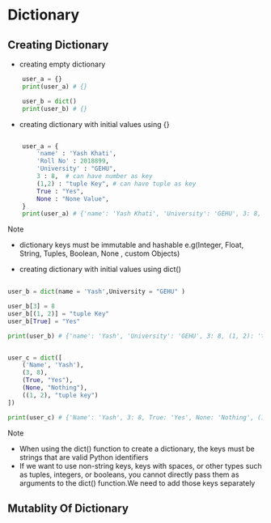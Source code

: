 # Dictionary

## Creating Dictionary

* creating empty dictionary
```python
    user_a = {}
    print(user_a) # {}

    user_b = dict()
    print(user_b) # {}
```

* creating dictionary with initial values using {}
```python

    user_a = {
        'name' : 'Yash Khati',
        'Roll No' : 2018899,
        'University' : "GEHU",
        3 : 8,  # can have number as key
        (1,2) : "tuple Key", # can have tuple as key
        True : "Yes", 
        None : "None Value",
    }
    print(user_a) # {'name': 'Yash Khati', 'University': 'GEHU', 3: 8, (1, 2): 'tuple Key', True: 'Yes', None: 'None Value'}


```
>[!Note] 
> * dictionary keys must be immutable and hashable e.g(Integer, Float, String, Tuples, Boolean, None , custom Objects)

* creating dictionary with initial values using dict()

```python
    
user_b = dict(name = 'Yash',University = "GEHU" )

user_b[3] = 8
user_b[(1, 2)] = "tuple Key"
user_b[True] = "Yes"

print(user_b) # {'name': 'Yash', 'University': 'GEHU', 3: 8, (1, 2): 'tuple Key', True: 'Yes'}


user_c = dict([
    ('Name', 'Yash'),
    (3, 8),
    (True, "Yes"),
    (None, "Nothing"),
    ((1, 2), "tuple key")
])

print(user_c) # {'Name': 'Yash', 3: 8, True: 'Yes', None: 'Nothing', (1, 2): 'tuple key'}

```
>[!Note]
> -  When using the dict() function to create a dictionary, the keys must be strings that are valid Python identifiers
> -  If we want to use non-string keys, keys with spaces, or other types such as tuples, integers, or booleans, you cannot directly pass them as arguments to the dict() function.We need to add those keys separately


## Mutablity Of Dictionary




